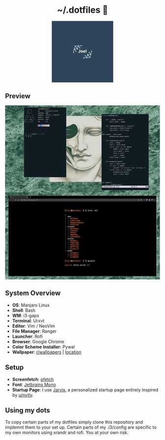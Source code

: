 <h1 align="center"> ~/.dotfiles 📗 </h1>
<div align="center">
  <a>
    <img src="images/logoRepo.png" width="200">
  </a>
</div

<h1 align="center"></h1>


## Preview



<div align="center">
  <a>
    <img src="images/sample.png" width="600">
  </a>
</div>


## System Overview 
+ **OS**: Manjaro Linux
+ **Shell**: Bash
+ **WM**: i3-gaps
+ **Terminal**: Urxvt
+ **Editor**: Vim / NeoVim
+ **File Manager**: Ranger
+ **Launcher**: Rofi
+ **Browser**: Google Chrome
+ **Color Scheme Installer:** Pywal
+ **Wallpaper**: [r/wallpapers](https://www.reddit.com/r/wallpapers/) | [location](https://github.com/loej/dotfiles/blob/master/images/wallpaper.jpg)

## Setup 

+ **Screenfetch**: [pfetch](https://github.com/dylanaraps/pfetch)
+ **Font**: [Jetbrains Mono](https://www.jetbrains.com/lp/mono/)
+ **Startup Page**: I use [Jarvis](https://github.com/loej/Jarvis), a personalized startup page entirely inspired by [u/nytly](https://www.reddit.com/r/startpages/comments/f6hfoq/term_tree/?utm_source=share&utm_medium=web2x). 

## Using my dots

To copy certain parts of my dotfiles simply clone this repository and implemnt them to your set up. Certain parts of my .i3/config are specific to my own monitors using xrandr and rofi. You at your own risk.
